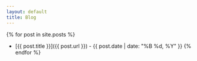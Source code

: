 ```yaml
---
layout: default
title: Blog
---
```


{% for post in site.posts %}
- [{{ post.title }}]({{ post.url }}) - {{ post.date | date: "%B %d, %Y" }}
{% endfor %}
